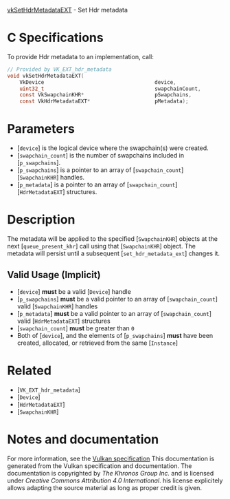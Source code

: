 [vkSetHdrMetadataEXT](https://www.khronos.org/registry/vulkan/specs/1.3-extensions/man/html/vkSetHdrMetadataEXT.html) - Set Hdr metadata

# C Specifications
To provide Hdr metadata to an implementation, call:
```c
// Provided by VK_EXT_hdr_metadata
void vkSetHdrMetadataEXT(
    VkDevice                                    device,
    uint32_t                                    swapchainCount,
    const VkSwapchainKHR*                       pSwapchains,
    const VkHdrMetadataEXT*                     pMetadata);
```

# Parameters
- [`device`] is the logical device where the swapchain(s) were created.
- [`swapchain_count`] is the number of swapchains included in [`p_swapchains`].
- [`p_swapchains`] is a pointer to an array of [`swapchain_count`][`SwapchainKHR`] handles.
- [`p_metadata`] is a pointer to an array of [`swapchain_count`][`HdrMetadataEXT`] structures.

# Description
The metadata will be applied to the specified [`SwapchainKHR`] objects
at the next [`queue_present_khr`] call using that [`SwapchainKHR`]
object.
The metadata will persist until a subsequent [`set_hdr_metadata_ext`]
changes it.
## Valid Usage (Implicit)
-  [`device`] **must**  be a valid [`Device`] handle
-  [`p_swapchains`] **must**  be a valid pointer to an array of [`swapchain_count`] valid [`SwapchainKHR`] handles
-  [`p_metadata`] **must**  be a valid pointer to an array of [`swapchain_count`] valid [`HdrMetadataEXT`] structures
-  [`swapchain_count`] **must**  be greater than `0`
-    Both of [`device`], and the elements of [`p_swapchains`] **must**  have been created, allocated, or retrieved from the same [`Instance`]

# Related
- [`VK_EXT_hdr_metadata`]
- [`Device`]
- [`HdrMetadataEXT`]
- [`SwapchainKHR`]

# Notes and documentation
For more information, see the [Vulkan specification](https://www.khronos.org/registry/vulkan/specs/1.3-extensions/html/vkspec.html)
This documentation is generated from the Vulkan specification and documentation.
The documentation is copyrighted by *The Khronos Group Inc.* and is licensed under *Creative Commons Attribution 4.0 International*.
his license explicitely allows adapting the source material as long as proper credit is given.
        